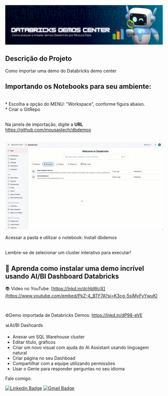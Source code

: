 <img src="https://github.com/mousastech/dbdemos/blob/527a3ac37b007904b0189de1e22a4e8581fde9c2/files/header.png?raw=true">


## Descrição do Projeto
<p align="left">Como importar uma demo do Databricks demo center</p>

## Importando os Notebooks para seu ambiente:
</br>
* Escolha a opção do MENU:  "Workspace", conforme figura abaixo.</br>
* Criar o GitRepo </br></br>

Na janela de importação, digite a **URL** https://github.com/mousastech/dbdemos

</br>

<img src="https://github.com/mousastech/dbdemos/blob/main/files/Install.gif?raw=true">

</br>

Acessar a pasta <files> e utilizar o notebook: Install dbdemos
</br></br>

Lembre-se de selecionar um cluster interativo para executar!

## 🚀 Aprenda como instalar uma demo incrível usando AI/BI Dashboard Databricks

📚 Vídeo no YouTube: [https://lnkd.in/dchbWcjX](https://www.youtube.com/embed/PkZ-4_BTF7A?si=K3cg-5sjMyFvYwuK)

<br>

⚙️Demo importada de Databricks Demos: https://lnkd.in/dP98-eVE

📊AI/BI Dashoards
- Anexar um SQL Warehouse cluster
- Editar título, gráficos
- Criar um novo visual com ajuda do AI Assistant usando linguagem natural
- Criar página no seu Dashboad 
- Compartilhar com a equipe utilizando permissões
- Usar o Genie para responder perguntas no seu idioma

Fale comigo:

[![Linkedin Badge](https://img.shields.io/badge/-Moises-blue?style=flat-square&logo=Linkedin&logoColor=white&link=https://www.linkedin.com/in/rochamoises/)](https://www.linkedin.com/in/rochamoises/) 
[![Gmail Badge](https://img.shields.io/badge/-mousas.rocha@gmail.com-c14438?style=flat-square&logo=Gmail&logoColor=white&link=mailto:mousas.rocha@gmail.com)](mailto:mousas.rocha@gmail.com)
